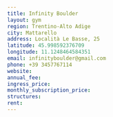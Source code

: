 ```yaml
---
title: Infinity Boulder
layout: gym
region: Trentino-Alto Adige
city: Mattarello
address: Località Le Basse, 25
latitude: 45.998592376709
longitude: 11.1248464584351
email: infinityboulder@gmail.com
phone: +39 3457767114
website: 
annual_fee: 
ingress_price: 
monthly_subscription_price: 
structures: 
rent: 
---
```


